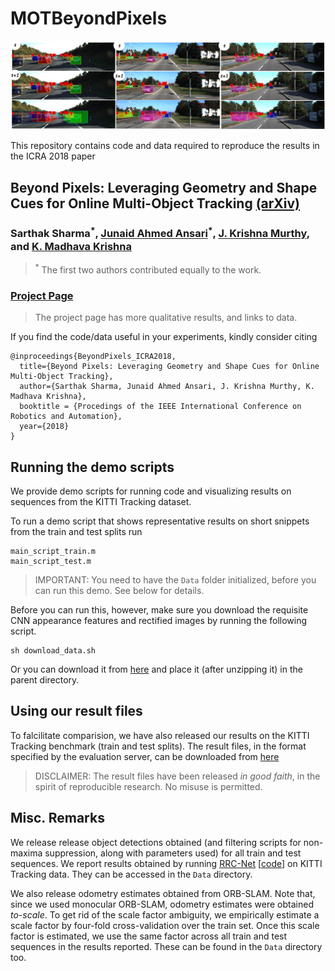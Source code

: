 # MOTBeyondPixels

![Example image](example_image.png)

This repository contains code and data required to reproduce the results in the ICRA 2018 paper

## Beyond Pixels: Leveraging Geometry and Shape Cues for Online Multi-Object Tracking [(arXiv)](https://arxiv.org/abs/1802.09298)
### Sarthak Sharma<sup>\*</sup>, [Junaid Ahmed Ansari](https://scholar.google.co.in/citations?user=Uc8mKqMAAAAJ&hl=en)<sup>\*</sup>, [J. Krishna Murthy](https://krrish94.github.io), and [K. Madhava Krishna](http://robotics.iiit.ac.in)
> <sup>\*</sup> The first two authors contributed equally to the work.

### [Project Page](https://junaidcs032.github.io/Geometry_ObjectShape_MOT/)
> The project page has more qualitative results, and links to data.

If you find the code/data useful in your experiments, kindly consider citing

```
@inproceedings{BeyondPixels_ICRA2018,
  title={Beyond Pixels: Leveraging Geometry and Shape Cues for Online Multi-Object Tracking},
  author={Sarthak Sharma, Junaid Ahmed Ansari, J. Krishna Murthy, K. Madhava Krishna},
  booktitle = {Procedings of the IEEE International Conference on Robotics and Automation},
  year={2018}
}
```


## Running the demo scripts

We provide demo scripts for running code and visualizing results on sequences from the KITTI Tracking dataset.

To run a demo script that shows representative results on short snippets from the train and test splits run

```
main_script_train.m
main_script_test.m
```
> IMPORTANT: You need to have the `Data` folder initialized, before you can run this demo.
> See below for details.


Before you can run this, however, make sure you download the requisite CNN appearance features and rectified images by running the following script.
```
sh download_data.sh
```
Or you can download it from [here](https://drive.google.com/open?id=1ZR1qEf2qjQYA9zALLl-ZXuWhqG9lxzsM) and place it (after unzipping it) in the parent directory.

## Using our result files

To falcilitate comparision, we have also released our results on the KITTI Tracking benchmark (train and test splits). The result files, in the format specified by the evaluation server, can be downloaded from [here](https://drive.google.com/open?id=0B-9NOTtQ3zTQUTJORXlyTEZzR0M4UG1jUmRvS2ZCcE5ZUFI0)

> DISCLAIMER: The result files have been released *in good faith*, in the spirit of reproducible research.
> No misuse is permitted.

## Misc. Remarks

We release release object detections obtained (and filtering scripts for non-maxima suppression, along with parameters used) for all train and test sequences. We report results obtained by running [RRC-Net](https://arxiv.org/abs/1704.05776) \[[code](https://github.com/xiaohaoChen/rrc_detection)\] on KITTI Tracking data. They can be accessed in the `Data` directory.

We also release odometry estimates obtained from ORB-SLAM. Note that, since we used monocular ORB-SLAM, odometry estimates were obtained *to-scale*. To get rid of the scale factor ambiguity, we empirically estimate a scale factor by four-fold cross-validation over the train set. Once this scale factor is estimated, we use the same factor across all train and test sequences in the results reported. These can be found in the `Data` directory too.
